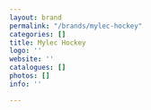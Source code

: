 ```yaml
---
layout: brand
permalink: "/brands/mylec-hockey"
categories: []
title: Mylec Hockey
logo: ''
website: ''
catalogues: []
photos: []
info: ''

---
```

